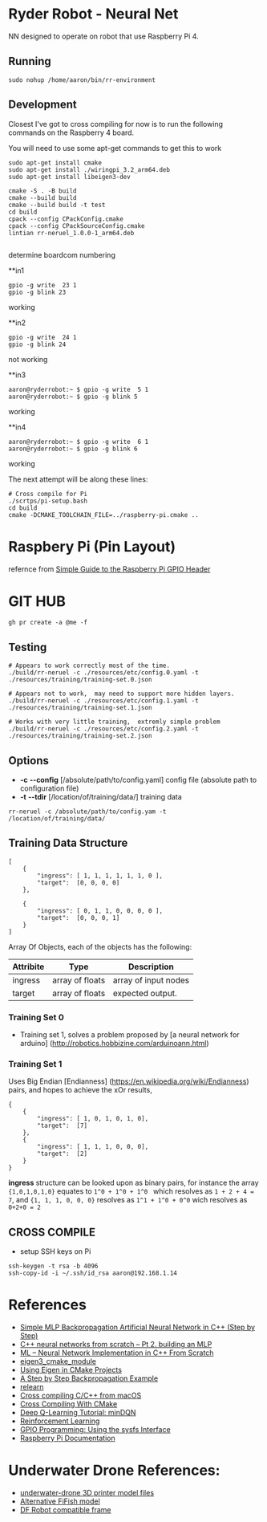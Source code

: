 # Ryder Robot - Neural Net

NN designed to operate on robot that use Raspberry Pi 4.

## Running

```
sudo nohup /home/aaron/bin/rr-environment
```

## Development

Closest I've got to cross compiling for now is to run the following commands on the Raspberry 4 board.


You will need to use some apt-get commands to get this to work

```
sudo apt-get install cmake
sudo apt-get install ./wiringpi_3.2_arm64.deb
sudo apt-get install libeigen3-dev 

cmake -S . -B build
cmake --build build
cmake --build build -t test
cd build
cpack --config CPackConfig.cmake
cpack --config CPackSourceConfig.cmake
lintian rr-neruel_1.0.0-1_arm64.deb


```

determine boardcom numbering

**in1
```
gpio -g write  23 1
gpio -g blink 23
```
working


**in2
```
gpio -g write  24 1
gpio -g blink 24
```

not working

**in3
```
aaron@ryderrobot:~ $ gpio -g write  5 1
aaron@ryderrobot:~ $ gpio -g blink 5
```
working


**in4
```
aaron@ryderrobot:~ $ gpio -g write  6 1
aaron@ryderrobot:~ $ gpio -g blink 6
```

working



The next attempt will be along these lines:

```
# Cross compile for Pi
./scrtps/pi-setup.bash
cd build 
cmake -DCMAKE_TOOLCHAIN_FILE=../raspberry-pi.cmake ..

```

# Raspbery Pi (Pin Layout)



refernce from [Simple Guide to the Raspberry Pi GPIO Header](https://www.raspberrypi-spy.co.uk/2012/06/simple-guide-to-the-rpi-gpio-header-and-pins/)

# GIT HUB

```
gh pr create -a @me -f 
```

## Testing

```
# Appears to work correctly most of the time.
./build/rr-neruel -c ./resources/etc/config.0.yaml -t ./resources/training/training-set.0.json

# Appears not to work,  may need to support more hidden layers.
./build/rr-neruel -c ./resources/etc/config.1.yaml -t ./resources/training/training-set.1.json

# Works with very little training,  extremly simple problem
./build/rr-neruel -c ./resources/etc/config.2.yaml -t ./resources/training/training-set.2.json
```

## Options

- **-c** **--config** \[/absolute/path/to/config.yaml\] config file (absolute path to configuration file)
- **-t** **--tdir** \[/location/of/training/data/\]      training data

```
rr-neruel -c /absolute/path/to/config.yam -t /location/of/training/data/
```

## Training Data Structure

```
[
    {
        "ingress": [ 1, 1, 1, 1, 1, 1, 0 ],
        "target":  [0, 0, 0, 0]
    },

    {
        "ingress": [ 0, 1, 1, 0, 0, 0, 0 ],
        "target":  [0, 0, 0, 1]
    }
]
```

Array Of Objects, each of the objects has the following:

|  Attribite  | Type             | Description           |
|  --------   | ---------------  | ----------            |
| ingress     | array of floats  | array of input nodes  |
| target      | array of floats  | expected output.      |

### Training Set 0

* Training set 1, solves a problem proposed by [a neural network for arduino] (http://robotics.hobbizine.com/arduinoann.html)


### Training Set 1

Uses Big Endian [Endianness] (https://en.wikipedia.org/wiki/Endianness) pairs, and hopes to achieve the xOr results,


```
{
    {
        "ingress": [ 1, 0, 1, 0, 1, 0],
        "target":  [7]
    },
    {
        "ingress": [ 1, 1, 1, 0, 0, 0],
        "target":  [2]
    }
}
```

**ingress** structure can be looked upon as binary pairs, for instance the array ```{1,0,1,0,1,0}``` equates to ```1^0 + 1^0 + 1^0 ``` which resolves as ```1 + 2 + 4 = 7```,  and ```{1, 1, 1, 0, 0, 0}``` resolves as ```1^1 + 1^0 + 0^0``` wich resolves as ```0+2+0 = 2```


## CROSS COMPILE

* setup SSH keys on Pi

```
ssh-keygen -t rsa -b 4096
ssh-copy-id -i ~/.ssh/id_rsa aaron@192.168.1.14
```

# References

* [Simple MLP Backpropagation Artificial Neural Network in C++ (Step by Step)](https://www.codeproject.com/Articles/1237026/Simple-MLP-Backpropagation-Artificial-Neural-Netwo)
* [C++ neural networks from scratch – Pt 2. building an MLP](https://www.lyndonduong.com/mlp-build-cpp/)
* [ML – Neural Network Implementation in C++ From Scratch](https://www.geeksforgeeks.org/ml-neural-network-implementation-in-c-from-scratch/)
* [eigen3_cmake_module](https://github.com/ros2/eigen3_cmake_module)
* [Using Eigen in CMake Projects](https://eigen.tuxfamily.org/dox/TopicCMakeGuide.html)
* [A Step by Step Backpropagation Example](https://mattmazur.com/2015/03/17/a-step-by-step-backpropagation-example/)
* [relearn](https://alexge233.github.io/relearn/)
* [Cross compiling C/C++ from macOS](https://medium.com/@haraldfernengel/cross-compiling-c-c-from-macos-to-raspberry-pi-in-2-easy-steps-23f391a8c63)
* [Cross Compiling With CMake](https://cmake.org/cmake/help/book/mastering-cmake/chapter/Cross%20Compiling%20With%20CMake.html)
* [Deep Q-Learning Tutorial: minDQN](https://towardsdatascience.com/deep-q-learning-tutorial-mindqn-2a4c855abffc)
* [Reinforcement Learning](https://www.baeldung.com/cs/reinforcement-learning-neural-network)
* [GPIO Programming: Using the sysfs Interface](https://www.ics.com/blog/gpio-programming-using-sysfs-interface)
* [Raspberry Pi Documentation](https://www.raspberrypi.com/documentation/computers/raspberry-pi.html)



# Underwater Drone References:

* [underwater-drone 3D printer model files](https://github.com/guidoschillaci/underwater-drone)
* [Alternative FiFish model](https://www.printables.com/en/model/260372-propeller-protection-for-underwater-drone-fifish-v)
* [DF Robot compatible frame](https://cults3d.com/en/3d-model/various/rahmen-fuer-unterwasser-drohne-chasing-dory-rov)